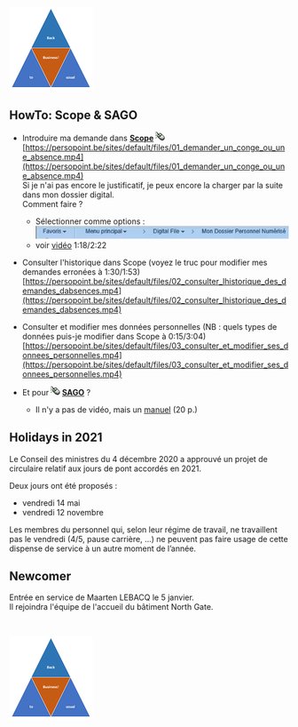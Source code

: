 <link rel="stylesheet" href="S2.css">
<link rel="stylesheet" href="foghorn2.css">

![](b2ub.png)

## HowTo: Scope & SAGO

* Introduire ma demande dans [**Scope**](https://scope.belgium.be) ![](click.gif)  
[https://persopoint.be/sites/default/files/01_demander_un_conge_ou_une_absence.mp4](https://persopoint.be/sites/default/files/01_demander_un_conge_ou_une_absence.mp4)  
Si je n'ai pas encore le justificatif, je peux encore la charger par la suite dans mon dossier digital.  
Comment faire ? 
    * Sélectionner comme options :<br>![](Barre-de-menu_Scope.png)
    * voir [vidéo](https://persopoint.be/sites/default/files/04_consulter_son_dossier_personnel_digital.mp4) 1:18/2:22

* Consulter l'historique dans Scope (voyez le truc pour modifier mes demandes erronées à 1:30/1:53)  
[https://persopoint.be/sites/default/files/02_consulter_lhistorique_des_demandes_dabsences.mp4](https://persopoint.be/sites/default/files/02_consulter_lhistorique_des_demandes_dabsences.mp4)

* Consulter et modifier mes données personnelles (NB : quels types de données puis-je modifier dans Scope à 0:15/3:04)  
[https://persopoint.be/sites/default/files/03_consulter_et_modifier_ses_donnees_personnelles.mp4](https://persopoint.be/sites/default/files/03_consulter_et_modifier_ses_donnees_personnelles.mp4)

* Et pour ![](click.gif) [**SAGO**](https://Bosa.service-now.com/SAGO) ?  
    * Il n'y a pas de vidéo, mais un [manuel](https://persopoint.be/sites/default/files/publication/file/manuelsagoutilisateur2020fr.pdf) (20 p.)

## Holidays in 2021

Le Conseil des ministres du 4 décembre 2020 a approuvé un projet de circulaire relatif aux jours de pont accordés en 2021.

Deux jours ont été proposés :
* vendredi 14 mai 
* vendredi 12 novembre

Les membres du personnel qui, selon leur régime de travail, ne travaillent pas le vendredi (4/5, pause carrière, …) ne peuvent pas faire usage de cette dispense de service à un autre moment de l’année.

## Newcomer

Entrée en service de Maarten LEBACQ le 5 janvier.  
Il rejoindra l'équipe de l'accueil du bâtiment North Gate.

&nbsp;

![](b2ub.png)

